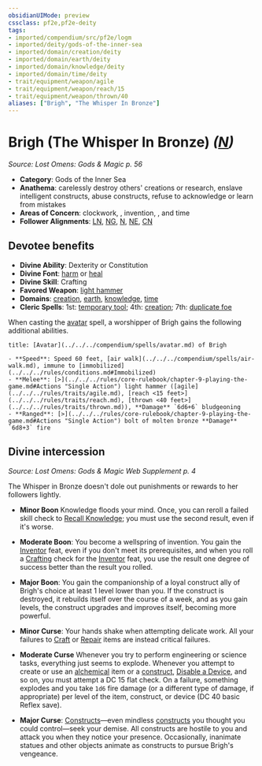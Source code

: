 ```yaml
---
obsidianUIMode: preview
cssclass: pf2e,pf2e-deity
tags:
- imported/compendium/src/pf2e/logm
- imported/deity/gods-of-the-inner-sea
- imported/domain/creation/deity
- imported/domain/earth/deity
- imported/domain/knowledge/deity
- imported/domain/time/deity
- trait/equipment/weapon/agile
- trait/equipment/weapon/reach/15
- trait/equipment/weapon/thrown/40
aliases: ["Brigh", "The Whisper In Bronze"]
---
```

# Brigh (The Whisper In Bronze) *([N](neutral-b1.md))*  
*Source: Lost Omens: Gods & Magic p. 56*  

- **Category**: Gods of the Inner Sea
- **Anathema**: carelessly destroy others' creations or research, enslave intelligent constructs, abuse constructs, refuse to acknowledge or learn from mistakes
- **Areas of Concern**: clockwork, , invention, , and time
- **Follower Alignments**: [LN](lawful-neutral-b1.md), [NG](neutral-good-b1.md), [N](neutral-b1.md), [NE](neutral-evil-b1.md), [CN](chaotic-neutral-b1.md)

## Devotee benefits

- **Divine Ability**: Dexterity or Constitution
- **Divine Font**: [harm](../../spells/harm.md) or [heal](../../spells/heal.md)
- **Divine Skill**: Crafting
- **Favored Weapon**: [light hammer](../../equipment/items/light-hammer.md)
- **Domains**: [creation](../domains.md#Creation), [earth](../domains.md#Earth), [knowledge](../domains.md#Knowledge), [time](../domains.md#Time)
- **Cleric Spells**: 1st: [temporary tool](../../spells/temporary-tool-logm.md); 4th: [creation](../../spells/creation.md); 7th: [duplicate foe](../../spells/duplicate-foe.md)

When casting the [avatar](../../spells/avatar.md) spell, a worshipper of Brigh gains the following additional abilities.

```ad-embed-avatar
title: [Avatar](../../../compendium/spells/avatar.md) of Brigh

- **Speed**: Speed 60 feet, [air walk](../../../compendium/spells/air-walk.md), immune to [immobilized](../../../rules/conditions.md#Immobilized)
- **Melee**: [>](../../../rules/core-rulebook/chapter-9-playing-the-game.md#Actions "Single Action") light hammer ([agile](../../../rules/traits/agile.md), [reach <15 feet>](../../../rules/traits/reach.md), [thrown <40 feet>](../../../rules/traits/thrown.md)), **Damage** `6d6+6` bludgeoning
- **Ranged**: [>](../../../rules/core-rulebook/chapter-9-playing-the-game.md#Actions "Single Action") bolt of molten bronze **Damage** `6d8+3` fire
```

## Divine intercession
*Source: Lost Omens: Gods & Magic Web Supplement p. 4*

The Whisper in Bronze doesn't dole out punishments or rewards to her followers lightly.

- **Minor Boon** Knowledge floods your mind. Once, you can reroll a failed skill check to [Recall Knowledge](recall-knowledge.md); you must use the second result, even if it's worse.
- **Moderate Boon**: You become a wellspring of invention. You gain the [Inventor](../../feats/inventor.md) feat, even if you don't meet its prerequisites, and when you roll a [Crafting](../../skills.md#Crafting) check for the [Inventor](../../feats/inventor.md) feat, you use the result one degree of success better than the result you rolled.
- **Major Boon**: You gain the companionship of a loyal construct ally of Brigh's choice at least 1 level lower than you. If the construct is destroyed, it rebuilds itself over the course of a week, and as you gain levels, the construct upgrades and improves itself, becoming more powerful.

- **Minor Curse**: Your hands shake when attempting delicate work. All your failures to [Craft](craft.md) or [Repair](repair.md) items are instead critical failures.
- **Moderate Curse** Whenever you try to perform engineering or science tasks, everything just seems to explode. Whenever you attempt to create or use an [alchemical](alchemical.md) item or a [construct](construct.md), [Disable a Device](disable-a-device.md), and so on, you must attempt a DC 15 flat check. On a failure, something explodes and you take `1d6` fire damage (or a different type of damage, if appropriate) per level of the item, construct, or device (DC 40 basic Reflex save).
- **Major Curse**: [Constructs](construct.md)—even mindless [constructs](construct.md) you thought you could control—seek your demise. All constructs are hostile to you and attack you when they notice your presence. Occasionally, inanimate statues and other objects animate as constructs to pursue Brigh's vengeance.
